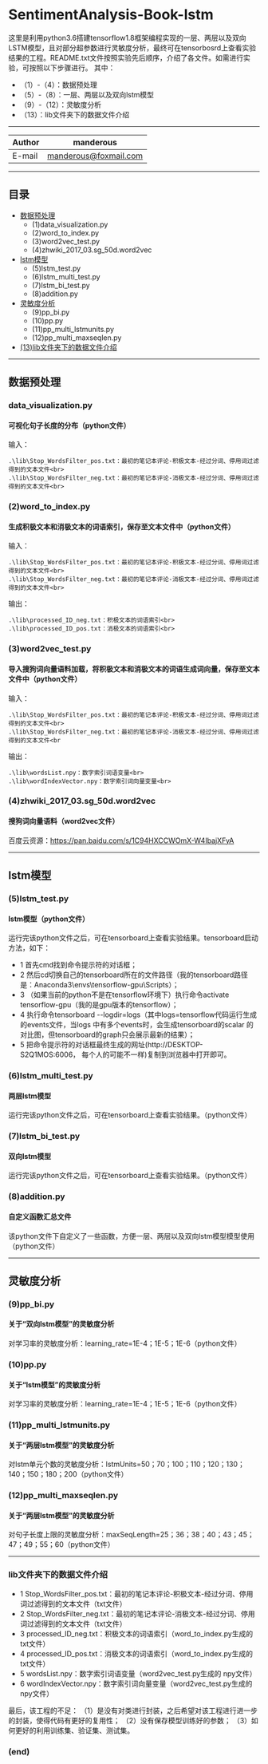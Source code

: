 # SentimentAnalysis-Book-lstm

这里是利用python3.6搭建tensorflow1.8框架编程实现的一层、两层以及双向LSTM模型，且对部分超参数进行灵敏度分析，最终可在tensorbosrd上查看实验结果的工程。README.txt文件按照实验先后顺序，介绍了各文件。如需进行实验，可按照以下步骤进行。
其中：<br>
* （1）-（4）：数据预处理<br>
* （5）-（8）：一层、两层以及双向lstm模型<br>
* （9）-（12）：灵敏度分析<br>
* （13）：lib文件夹下的数据文件介绍<br>

****

|Author|manderous|
|---|---|
|E-mail|manderous@foxmail.com|

****

## 目录
* [数据预处理](#数据预处理)
    * (1)data_visualization.py
    * (2)word_to_index.py
    * (3)word2vec_test.py
    * (4)zhwiki_2017_03.sg_50d.word2vec
* [lstm模型](#lstm模型)
    * (5)lstm_test.py
    * (6)lstm_multi_test.py
    * (7)lstm_bi_test.py
    * (8)addition.py
* [灵敏度分析](#灵敏度分析)
    * (9)pp_bi.py
    * (10)pp.py
    * (11)pp_multi_lstmunits.py
    * (12)pp_multi_maxseqlen.py
* [(13)lib文件夹下的数据文件介绍](#lib文件夹下的数据文件介绍)

****

## 数据预处理
### data_visualization.py
#### 可视化句子长度的分布（python文件）
输入：<br>
```
.\lib\Stop_WordsFilter_pos.txt：最初的笔记本评论-积极文本-经过分词、停用词过滤得到的文本文件<br>
.\lib\Stop_WordsFilter_neg.txt：最初的笔记本评论-消极文本-经过分词、停用词过滤得到的文本文件<br>
```

### (2)word_to_index.py
#### 生成积极文本和消极文本的词语索引，保存至文本文件中（python文件）
输入：<br>
```
.\lib\Stop_WordsFilter_pos.txt：最初的笔记本评论-积极文本-经过分词、停用词过滤得到的文本文件<br>
.\lib\Stop_WordsFilter_neg.txt：最初的笔记本评论-消极文本-经过分词、停用词过滤得到的文本文件<br>
```
输出：<br>
```
.\lib\processed_ID_neg.txt：积极文本的词语索引<br>
.\lib\processed_ID_pos.txt：消极文本的词语索引<br>
```

### (3)word2vec_test.py
#### 导入搜狗词向量语料加载，将积极文本和消极文本的词语生成词向量，保存至文本文件中（python文件）
输入：<br>
```
.\lib\Stop_WordsFilter_pos.txt：最初的笔记本评论-积极文本-经过分词、停用词过滤得到的文本文件<br>
.\lib\Stop_WordsFilter_neg.txt：最初的笔记本评论-消极文本-经过分词、停用词过滤得到的文本文件<br
```
输出：<br>
```
.\lib\wordsList.npy：数字索引词语变量<br>
.\lib\wordIndexVector.npy：数字索引词向量变量<br>
```

### (4)zhwiki_2017_03.sg_50d.word2vec
#### 搜狗词向量语料（word2vec文件）
百度云资源：https://pan.baidu.com/s/1C94HXCCWOmX-W4IbajXFyA

****

## lstm模型
### (5)lstm_test.py
#### lstm模型（python文件）
运行完该python文件之后，可在tensorboard上查看实验结果。tensorboard启动方法，如下：
* 1 首先cmd找到命令提示符的对话框；
* 2 然后cd切换自己的tensorboard所在的文件路径（我的tensorboard路径是：Anaconda3\envs\tensorflow-gpu\Scripts）；
* 3 （如果当前的python不是在tensorflow环境下）执行命令activate tensorflow-gpu（我的是gpu版本的tensorflow）；
* 4 执行命令tensorboard --logdir=logs（其中logs=tensorflow代码运行生成的events文件，当logs 中有多个events时，会生成tensorboard的scalar 的对比图，但tensorboard的graph只会展示最新的结果）；
* 5 把命令提示符的对话框最终生成的网址(http://DESKTOP-S2Q1MOS:6006， 每个人的可能不一样)复制到浏览器中打开即可。

### (6)lstm_multi_test.py
#### 两层lstm模型
运行完该python文件之后，可在tensorboard上查看实验结果。（python文件）

### (7)lstm_bi_test.py
#### 双向lstm模型
运行完该python文件之后，可在tensorboard上查看实验结果。（python文件）

### (8)addition.py
#### 自定义函数汇总文件
该python文件下自定义了一些函数，方便一层、两层以及双向lstm模型模型使用（python文件）

****

## 灵敏度分析

### (9)pp_bi.py
#### 关于“双向lstm模型”的灵敏度分析
对学习率的灵敏度分析：learning_rate=1E-4；1E-5；1E-6（python文件）

### (10)pp.py
#### 关于“lstm模型”的灵敏度分析
对学习率的灵敏度分析：learning_rate=1E-4；1E-5；1E-6（python文件）

### (11)pp_multi_lstmunits.py
#### 关于“两层lstm模型”的灵敏度分析
对lstm单元个数的灵敏度分析：lstmUnits=50；70；100；110；120；130；140；150；180；200（python文件）

### (12)pp_multi_maxseqlen.py
#### 关于“两层lstm模型”的灵敏度分析
对句子长度上限的灵敏度分析：maxSeqLength=25；36；38；40；43；45；47；49；55；60（python文件）

****

### lib文件夹下的数据文件介绍
* 1 Stop_WordsFilter_pos.txt：最初的笔记本评论-积极文本-经过分词、停用词过滤得到的文本文件（txt文件）
* 2 Stop_WordsFilter_neg.txt：最初的笔记本评论-消极文本-经过分词、停用词过滤得到的文本文件（txt文件）
* 3 processed_ID_neg.txt：积极文本的词语索引（word_to_index.py生成的 txt文件）
* 4 processed_ID_pos.txt：消极文本的词语索引（word_to_index.py生成的 txt文件）
* 5 wordsList.npy：数字索引词语变量（word2vec_test.py生成的 npy文件）
* 6 wordIndexVector.npy：数字索引词向量变量（word2vec_test.py生成的 npy文件）

最后，该工程的不足：
（1）是没有对类进行封装，之后希望对该工程进行进一步的封装，使得代码有更好的复用性；
（2）没有保存模型训练好的参数；
（3）如何更好的利用训练集、验证集、测试集。

### (end)
